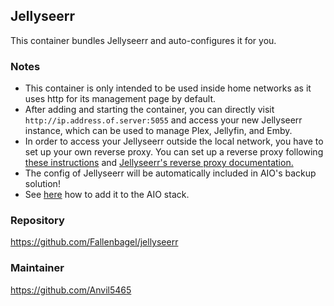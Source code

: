 ## Jellyseerr
This container bundles Jellyseerr and auto-configures it for you.

### Notes
- This container is only intended to be used inside home networks as it uses http for its management page by default.
- After adding and starting the container, you can directly visit `http://ip.address.of.server:5055` and access your new Jellyseerr instance, which can be used to manage Plex, Jellyfin, and Emby.
- In order to access your Jellyseerr outside the local network, you have to set up your own reverse proxy. You can set up a reverse proxy following [these instructions](https://github.com/nextcloud/all-in-one/blob/main/reverse-proxy.md) and [Jellyseerr's reverse proxy documentation.](https://docs.jellyseerr.dev/extending-jellyseerr/reverse-proxy)
- The config of Jellyseerr will be automatically included in AIO's backup solution!
- See [here](https://github.com/nextcloud/all-in-one/tree/main/community-containers#community-containers) how to add it to the AIO stack.

### Repository
https://github.com/Fallenbagel/jellyseerr

### Maintainer
https://github.com/Anvil5465
